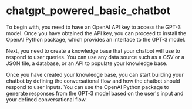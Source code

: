 # chatgpt_powered_basic_chatbot
To begin with, you need to have an OpenAI API key to access the GPT-3 model. Once you have obtained the API key, you can proceed to install the OpenAI Python package, which provides an interface to the GPT-3 model.

Next, you need to create a knowledge base that your chatbot will use to respond to user queries. You can use any data source such as a CSV or a JSON file, a database, or an API to populate your knowledge base.

Once you have created your knowledge base, you can start building your chatbot by defining the conversational flow and how the chatbot should respond to user inputs. You can use the OpenAI Python package to generate responses from the GPT-3 model based on the user's input and your defined conversational flow.
